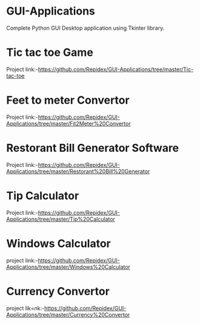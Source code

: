# GUI-Applications
Complete Python GUI Desktop application using Tkinter library.

# Tic tac toe Game
Project link:-https://github.com/Repidex/GUI-Applications/tree/master/Tic-tac-toe

# Feet to meter Convertor
Project link:-https://github.com/Repidex/GUI-Applications/tree/master/Fit2Meter%20Convertor

# Restorant Bill Generator Software
Project link:-https://github.com/Repidex/GUI-Applications/tree/master/Restorant%20Bill%20Generator

# Tip Calculator
Project link:-https://github.com/Repidex/GUI-Applications/tree/master/Tip%20Calculator

# Windows Calculator
project link:-https://github.com/Repidex/GUI-Applications/tree/master/Windows%20Calculator

# Currency Convertor
project lik=nk:-https://github.com/Repidex/GUI-Applications/tree/master/Currency%20Convertor
